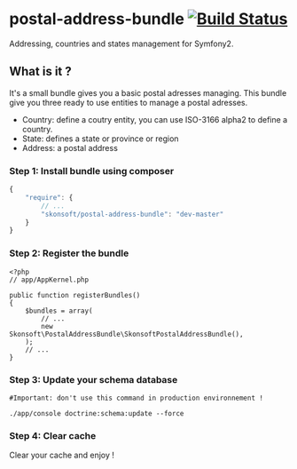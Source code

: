 postal-address-bundle [![Build Status](https://travis-ci.org/skonsoft/postal-address-bundle.png?branch=master)](https://travis-ci.org/skonsoft/postal-address-bundle)
=====================

Addressing, countries and states  management for Symfony2.

## What is it ?
It's a small bundle gives you a basic postal adresses managing.
This bundle give you three ready to use entities to manage a postal adresses.
* Country: define a coutry entity, you can use ISO-3166 alpha2 to define a country.
* State: defines a state or province or region
* Address: a postal address

### Step 1: Install bundle using composer
``` js
{
    "require": {
        // ...
        "skonsoft/postal-address-bundle": "dev-master"
    }
}
```

### Step 2: Register the bundle

```
<?php
// app/AppKernel.php

public function registerBundles()
{
    $bundles = array(
        // ...
        new Skonsoft\PostalAddressBundle\SkonsoftPostalAddressBundle(),
    );
    // ...
}
```

### Step 3: Update your schema database
```
#Important: don't use this command in production environnement !

./app/console doctrine:schema:update --force

```

### Step 4: Clear cache

Clear your cache and enjoy !

